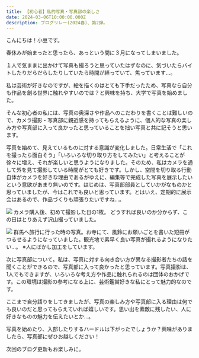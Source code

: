 ```yaml
---
title: 【初心者】私的写真・写真部の楽しさ
date: 2024-03-06T10:00:00.000Z
description: ブログリレー(2024春)、第2弾。
---
```

こんにちは！小豆です。

春休みが始まったと思ったら、あっという間に３月になってしまいました。

１人で気ままに出かけて写真も撮ろうと思っていたはずなのに、気づいたらバイトしたりだらだらしたりしていたら時間が経っていて、焦っています…。

私は芸術が好きなのですが、絵を描くのはとても下手だったため、写真なら自分も作品を創る世界に触れやすいのでは？と興味を持ち、大学で写真を始めました。

そんな初心者の私には、写真の奥深さや作品へのこだわりを書くことは難しいので、カメラ撮影・写真部に親近感を持ってもらえるように、個人的な写真の楽しみ方や写真部に入って良かったと思っていることを拙い写真と共に記そうと思います。

写真を始めて、見えているものに対する意識が変化しました。日常生活で「これを撮ったら面白そう」「いろいろな切り取り方をしてみたい」と考えることが徐々に増え、それが楽しいと思うようになりました。そのため、私はカメラを通して外を見て撮影している時間がとても好きです。しかし、空間を切り取る行動自体がカメラを好きな理由であるがゆえに、編集等で完成した写真を展示したいという意欲があまり無いのです。はじめは、写真部部員としていかがなものかと思っていましたが、今はこれでも良いと思っています。とはいえ、定期的に展示会はあるので、作品づくりも頑張りたいですね…。

![](/img/intro24sp_0201.jpg)
カメラ購入後、初めて撮影した日の1枚。
どうすれば良いのか分からず、この日はとりあえず沢山撮っていました。

![](/img/intro24sp_0202.jpg)
群馬へ旅行に行った時の写真。お寺にて、風鈴にお願いごとを書いた短冊がつるせるようになっていました。観光地で素早く良い写真が撮れるようになりたい…。
※人にぼかし加工をしています。

次に写真部について。私は、写真に対する向き合い方が異なる撮影者たちの話を聞くことができるので、写真部に入って良かったと思っています。写真撮影は、1人でもできますが、いろいろな考え方や作品に触れられるのは団体のおかげです。この環境は撮影の参考になる上に、芸術鑑賞好きな私にとって魅力的なのです。

ここまで自分語りをしてきましたが、写真の楽しみ方や写真部に入る理由は何でも良いのだと思ってもらえていれば嬉しいです。思い出を素敵に残したい、人に好きなものの魅力を伝えたいとか…。

写真を始めたり、入部したりするハードルは下がったでしょうか？興味がありましたら、写真部にぜひお越しください！

次回のブログ更新もお楽しみに。

